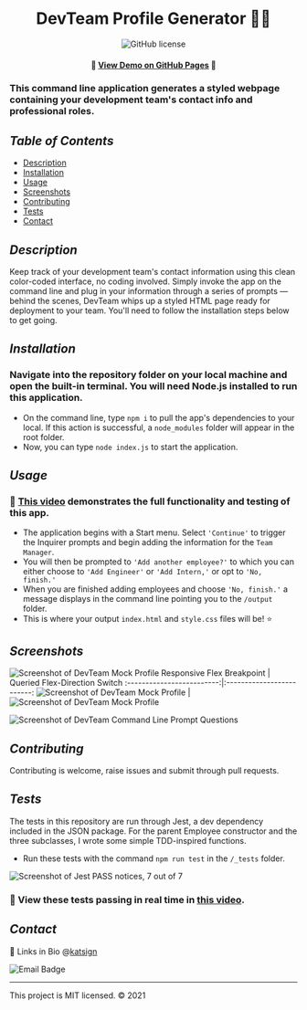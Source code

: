 <div align="center">

# DevTeam Profile Generator 📧👩
![GitHub license](https://img.shields.io/badge/License-MIT-blue)

#### 📍 [View Demo on GitHub Pages](https://katsign.github.io/devteam/) 📍
</div>

### This command line application generates a styled webpage containing your development team's contact info and professional roles.

## *Table of Contents*

- [Description](#description)
- [Installation](#installation)
- [Usage](#usage)
- [Screenshots](#screenshots)
- [Contributing](#contributing)
- [Tests](#tests)
- [Contact](#contact)

## *Description*
Keep track of your development team's contact information using this clean color-coded interface, no coding involved. Simply invoke the app on the command line and plug in your information through a series of prompts — behind the scenes, DevTeam whips up a styled HTML page ready for deployment to your team. You'll need to follow the installation steps below to get going.

## *Installation*
### Navigate into the repository folder on your local machine and open the built-in terminal. You will need Node.js installed to run this application.
- On the command line, type `npm i` to pull the app's dependencies to your local. If this action is successful, a `node_modules` folder will appear in the root folder.
- Now, you can type `node index.js` to start the application.

## *Usage*
### :movie_camera: [This video](https://vimeo.com/515063802) demonstrates the full functionality and testing of this app.
- The application begins with a Start menu. Select `'Continue'` to trigger the Inquirer prompts and begin adding the information for the `Team Manager`.
- You will then be prompted to `'Add another employee?'` to which you can either choose to `'Add Engineer'` or `'Add Intern,'` or opt to `'No, finish.'`
- When you are finished adding employees and choose `'No, finish.'` a message displays in the command line pointing you to the `/output` folder.
- This is where your output `index.html` and `style.css` files will be! :star:

## *Screenshots*
![Screenshot of DevTeam Mock Profile](./assets/screenshots/ss1.png)
Responsive Flex Breakpoint            |  Queried Flex-Direction Switch
:-------------------------:|:-------------------------:
![Screenshot of DevTeam Mock Profile](./assets/screenshots/ss3.png)  |  ![Screenshot of DevTeam Mock Profile](./assets/screenshots/ss4.png)

![Screenshot of DevTeam Command Line Prompt Questions](./assets/screenshots/ss2.png)

## *Contributing*
Contributing is welcome, raise issues and submit through pull requests.

## *Tests*

The tests in this repository are run through Jest, a dev dependency included in the JSON package. For the parent Employee constructor and the three subclasses, I wrote some simple TDD-inspired functions.
- Run these tests with the command `npm run test` in the `/_tests` folder.

![Screenshot of Jest PASS notices, 7 out of 7](./assets/screenshots/jest.PNG)
### :movie_camera: View these tests passing in real time in [this video](https://vimeo.com/515063802).

## *Contact*
🔗 Links in Bio @[katsign](https://github.com/katsign)

![Email Badge](https://img.shields.io/badge/Email%20Me-mailtokatsign%40gmail.com-d8bfd8)

---
This project is MIT licensed. &copy; 2021
